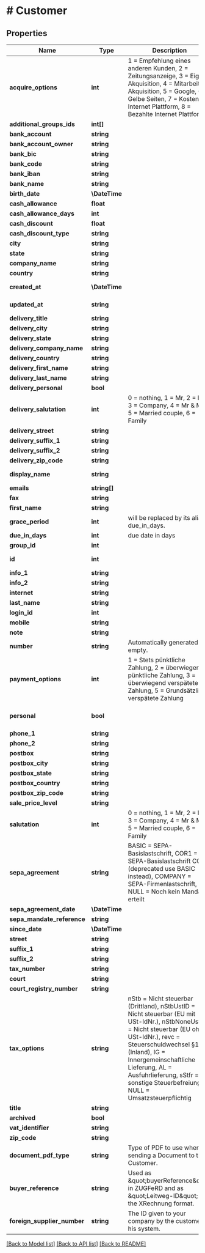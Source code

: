 # # Customer

## Properties

Name | Type | Description | Notes
------------ | ------------- | ------------- | -------------
**acquire_options** | **int** | 1 &#x3D; Empfehlung eines anderen Kunden, 2 &#x3D; Zeitungsanzeige, 3 &#x3D; Eigene Akquisition, 4 &#x3D; Mitarbeiter Akquisition, 5 &#x3D; Google, 6 &#x3D; Gelbe Seiten, 7 &#x3D; Kostenlose Internet Plattform, 8 &#x3D; Bezahlte Internet Plattform | [optional]
**additional_groups_ids** | **int[]** |  | [optional]
**bank_account** | **string** |  | [optional]
**bank_account_owner** | **string** |  | [optional]
**bank_bic** | **string** |  | [optional]
**bank_code** | **string** |  | [optional]
**bank_iban** | **string** |  | [optional]
**bank_name** | **string** |  | [optional]
**birth_date** | **\DateTime** |  | [optional]
**cash_allowance** | **float** |  | [optional]
**cash_allowance_days** | **int** |  | [optional]
**cash_discount** | **float** |  | [optional]
**cash_discount_type** | **string** |  | [optional]
**city** | **string** |  | [optional]
**state** | **string** |  | [optional]
**company_name** | **string** |  |
**country** | **string** |  | [optional]
**created_at** | **\DateTime** |  | [optional] [readonly]
**updated_at** | **string** |  | [optional] [readonly]
**delivery_title** | **string** |  | [optional]
**delivery_city** | **string** |  | [optional]
**delivery_state** | **string** |  | [optional]
**delivery_company_name** | **string** |  | [optional]
**delivery_country** | **string** |  | [optional]
**delivery_first_name** | **string** |  | [optional]
**delivery_last_name** | **string** |  | [optional]
**delivery_personal** | **bool** |  | [optional]
**delivery_salutation** | **int** | 0 &#x3D; nothing, 1 &#x3D; Mr, 2 &#x3D; Mrs, 3 &#x3D; Company, 4 &#x3D; Mr &amp; Mrs, 5 &#x3D; Married couple, 6 &#x3D; Family | [optional]
**delivery_street** | **string** |  | [optional]
**delivery_suffix_1** | **string** |  | [optional]
**delivery_suffix_2** | **string** |  | [optional]
**delivery_zip_code** | **string** |  | [optional]
**display_name** | **string** |  | [optional] [readonly]
**emails** | **string[]** |  | [optional]
**fax** | **string** |  | [optional]
**first_name** | **string** |  | [optional]
**grace_period** | **int** | will be replaced by its alias due_in_days. | [optional]
**due_in_days** | **int** | due date in days | [optional]
**group_id** | **int** |  | [optional]
**id** | **int** |  | [optional] [readonly]
**info_1** | **string** |  | [optional]
**info_2** | **string** |  | [optional]
**internet** | **string** |  | [optional]
**last_name** | **string** |  |
**login_id** | **int** |  | [optional]
**mobile** | **string** |  | [optional]
**note** | **string** |  | [optional]
**number** | **string** | Automatically generated if empty. | [optional]
**payment_options** | **int** | 1 &#x3D; Stets pünktliche Zahlung, 2 &#x3D; überwiegend pünktliche Zahlung, 3 &#x3D; überwiegend verspätete Zahlung, 5 &#x3D; Grundsätzlich verspätete Zahlung | [optional]
**personal** | **bool** |  | [optional] [default to false]
**phone_1** | **string** |  | [optional]
**phone_2** | **string** |  | [optional]
**postbox** | **string** |  | [optional]
**postbox_city** | **string** |  | [optional]
**postbox_state** | **string** |  | [optional]
**postbox_country** | **string** |  | [optional]
**postbox_zip_code** | **string** |  | [optional]
**sale_price_level** | **string** |  | [optional]
**salutation** | **int** | 0 &#x3D; nothing, 1 &#x3D; Mr, 2 &#x3D; Mrs, 3 &#x3D; Company, 4 &#x3D; Mr &amp; Mrs, 5 &#x3D; Married couple, 6 &#x3D; Family | [optional]
**sepa_agreement** | **string** | BASIC &#x3D; SEPA-Basislastschrift, COR1 &#x3D; SEPA-Basislastschrift COR1 (deprecated use BASIC instead), COMPANY &#x3D; SEPA-Firmenlastschrift, NULL &#x3D; Noch kein Mandat erteilt | [optional]
**sepa_agreement_date** | **\DateTime** |  | [optional]
**sepa_mandate_reference** | **string** |  | [optional]
**since_date** | **\DateTime** |  | [optional]
**street** | **string** |  | [optional]
**suffix_1** | **string** |  | [optional]
**suffix_2** | **string** |  | [optional]
**tax_number** | **string** |  | [optional]
**court** | **string** |  | [optional]
**court_registry_number** | **string** |  | [optional]
**tax_options** | **string** | nStb &#x3D; Nicht steuerbar (Drittland), nStbUstID &#x3D; Nicht steuerbar (EU mit USt-IdNr.), nStbNoneUstID &#x3D; Nicht steuerbar (EU ohne USt-IdNr.), revc &#x3D; Steuerschuldwechsel §13b (Inland), IG &#x3D; Innergemeinschaftliche Lieferung, AL &#x3D; Ausfuhrlieferung, sStfr &#x3D; sonstige Steuerbefreiung, NULL &#x3D; Umsatzsteuerpflichtig | [optional]
**title** | **string** |  | [optional]
**archived** | **bool** |  | [optional]
**vat_identifier** | **string** |  | [optional]
**zip_code** | **string** |  | [optional]
**document_pdf_type** | **string** | Type of PDF to use when sending a Document to the Customer. | [optional] [default to 'default']
**buyer_reference** | **string** | Used as \&quot;buyerReference\&quot; in ZUGFeRD and as \&quot;Leitweg-ID\&quot; in the XRechnung format. | [optional]
**foreign_supplier_number** | **string** | The ID given to your company by the customer in his system. | [optional]

[[Back to Model list]](../../README.md#models) [[Back to API list]](../../README.md#endpoints) [[Back to README]](../../README.md)
